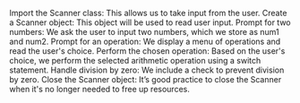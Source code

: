 Import the Scanner class: This allows us to take input from the user.
Create a Scanner object: This object will be used to read user input.
Prompt for two numbers: We ask the user to input two numbers, which we store as num1 and num2.
Prompt for an operation: We display a menu of operations and read the user's choice.
Perform the chosen operation: Based on the user's choice, we perform the selected arithmetic operation using a switch statement.
Handle division by zero: We include a check to prevent division by zero.
Close the Scanner object: It’s good practice to close the Scanner when it's no longer needed to free up resources.
